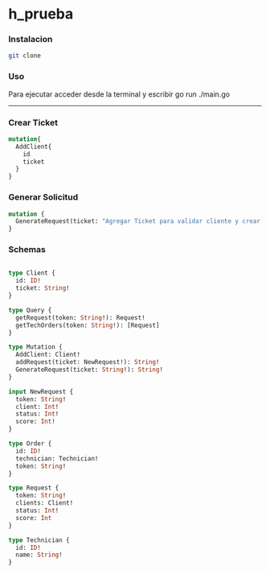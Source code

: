# h_prueba
### Instalacion
```bash
git clone
```
### Uso

<p>Para ejecutar acceder desde la terminal y escribir go run ./main.go</p>

 <hr/>

### Crear Ticket
```graphql
mutation{
  AddClient{
    id
    ticket
  }
}
```
### Generar Solicitud
```graphql
mutation {
  GenerateRequest(ticket: "Agregar Ticket para validar cliente y crear solicitud")
}

```


### Schemas

```graphql

type Client {
  id: ID!
  ticket: String!
}

type Query {
  getRequest(token: String!): Request!
  getTechOrders(token: String!): [Request]
}

type Mutation {
  AddClient: Client!
  addRequest(ticket: NewRequest!): String!
  GenerateRequest(ticket: String!): String!
}

input NewRequest {
  token: String!
  client: Int!
  status: Int!
  score: Int!
}

type Order {
  id: ID!
  technician: Technician!
  token: String!
}

type Request {
  token: String!
  clients: Client!
  status: Int!
  score: Int
}

type Technician {
  id: ID!
  name: String!
}
```
